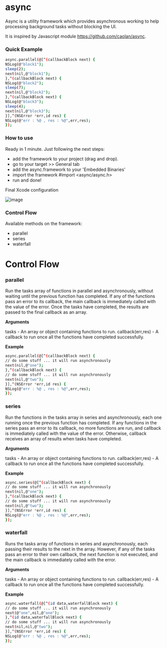 # async

Async is a utility framework which provides asynchronous working to help processing background tasks without blocking the UI.

It is inspired by Javascript module https://github.com/caolan/async.

### Quick Example ###

```sh
async.parallel(@[^(callbackBlock next) {
NSLog(@"block1");
sleep(2);
next(nil,@"block1");
},^(callbackBlock next) {
NSLog(@"block2");
sleep(7);
next(nil,@"block2");
},^(callbackBlock next) {
NSLog(@"block3");
sleep(4);
next(nil,@"block3");
}],^(NSError *err,id res) {
NSLog(@"err : %@ , res : %@",err,res);
});
```

### How to use ###

Ready in 1 minute. Just following the next steps:
* add the framework to your project (drag and drop).
* go to your target >> General tab
* add the async.framework to your 'Embedded Binaries'
* import the framework #import <async/async.h>
* run and done!

Final Xcode configuration

![image](http://i67.tinypic.com/yeb04.png)

### Control Flow ###

Available methods on the framework:
* parallel
* series
* waterfall

# Control Flow

### parallel ###

Run the tasks array of functions in parallel and asynchronously, without waiting until the previous function has completed. If any of the functions pass an error to its callback, the main callback is immediately called with the value of the error. Once the tasks have completed, the results are passed to the final callback as an array.

**Arguments**

tasks - An array or object containing functions to run.
callback(err,res) - A callback to run once all the functions have completed successfully.

**Example**

```sh
async.parallel(@[^(callbackBlock next) {
// do some stuff ... it will run asynchronously
next(nil,@"one");
},^(callbackBlock next) {
// do some stuff ... it will run asynchronously
next(nil,@"two");
}],^(NSError *err,id res) {
NSLog(@"err : %@ , res : %@",err,res);
});
```

### series ###

Run the functions in the tasks array in series and asynchronously, each one running once the previous function has completed. If any functions in the series pass an error to its callback, no more functions are run, and callback is immediately called with the value of the error. Otherwise, callback receives an array of results when tasks have completed.

**Arguments**

tasks - An array or object containing functions to run.
callback(err,res) - A callback to run once all the functions have completed successfully.

**Example**

```sh
async.series(@[^(callbackBlock next) {
// do some stuff ... it will run asynchronously
next(nil,@"one");
},^(callbackBlock next) {
// do some stuff ... it will run asynchronously
next(nil,@"two");
}],^(NSError *err,id res) {
NSLog(@"err : %@ , res : %@",err,res);
});
```

### waterfall ###

Runs the tasks array of functions in series and asynchronously, each passing their results to the next in the array. However, if any of the tasks pass an error to their own callback, the next function is not executed,
and the main callback is immediately called with the error.

**Arguments**

tasks - An array or object containing functions to run.
callback(err,res) - A callback to run once all the functions have completed successfully.

**Example**

```sh
async.waterfall(@[^(id data,waterfallBlock next) {
// do some stuff ... it will run asynchronously
next(@"one",nil,@"one");
},^(id data,waterfallBlock next) {
// do some stuff ... it will run asynchronously
next(nil,nil,@"two");
}],^(NSError *err,id res) {
NSLog(@"err : %@ , res : %@",err,res);
});
```